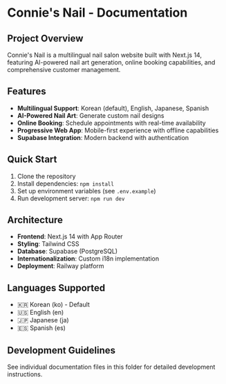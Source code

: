 # Connie's Nail - Documentation

## Project Overview
Connie's Nail is a multilingual nail salon website built with Next.js 14, featuring AI-powered nail art generation, online booking capabilities, and comprehensive customer management.

## Features
- **Multilingual Support**: Korean (default), English, Japanese, Spanish
- **AI-Powered Nail Art**: Generate custom nail designs
- **Online Booking**: Schedule appointments with real-time availability
- **Progressive Web App**: Mobile-first experience with offline capabilities
- **Supabase Integration**: Modern backend with authentication

## Quick Start
1. Clone the repository
2. Install dependencies: `npm install`
3. Set up environment variables (see `.env.example`)
4. Run development server: `npm run dev`

## Architecture
- **Frontend**: Next.js 14 with App Router
- **Styling**: Tailwind CSS
- **Database**: Supabase (PostgreSQL)
- **Internationalization**: Custom i18n implementation
- **Deployment**: Railway platform

## Languages Supported
- 🇰🇷 Korean (ko) - Default
- 🇺🇸 English (en)
- 🇯🇵 Japanese (ja)
- 🇪🇸 Spanish (es)

## Development Guidelines
See individual documentation files in this folder for detailed development instructions.